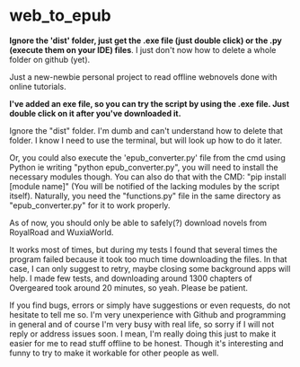 # web_to_epub
<strong>Ignore the 'dist' folder, just get the .exe file (just double click) or the .py (execute them on your IDE) files</strong>. I just don't now how to delete a whole folder on github (yet).

Just a new-newbie personal project to read offline webnovels done with online tutorials.

<strong>I've added an exe file, so you can try the script by using the .exe file. Just double click on it after you've downloaded it.</strong>

Ignore the "dist" folder. I'm dumb and can't understand how to delete that folder. I know I need to use the terminal, but will look up how to do it later.

Or, you could also execute the 'epub_converter.py' file from the cmd using Python ie writing "python epub_converter.py", you will need to install the necessary modules though. You can also do that with the CMD: "pip install [module name]" (You will be notified of the lacking modules by the script itself). Naturally, you need the "functions.py" file in the same directory as "epub_converter.py" for it to work properly.

As of now, you should only be able to safely(?) download novels from RoyalRoad and WuxiaWorld.

It works most of times, but during my tests I found that several times the program failed because it took too much time downloading the files. In that case, I can only suggest to retry, maybe closing some background apps will help. I made few tests, and downloading around 1300 chapters of Overgeared took around 20 minutes, so yeah. Please be patient.

If you find bugs, errors or simply have suggestions or even requests, do not hesitate to tell me so. I'm very unexperience with Github and programming in general and of course I'm very busy with real life, so sorry if I will not reply or address issues soon. I mean, I'm really doing this just to make it easier for me to read stuff offline to be honest. Though it's interesting and funny to try to make it workable for other people as well.
